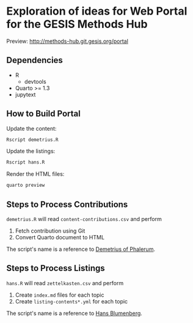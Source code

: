 # Exploration of ideas for Web Portal for the GESIS Methods Hub

Preview: http://methods-hub.git.gesis.org/portal

## Dependencies

- R
  - devtools
- Quarto >= 1.3
- jupytext

## How to Build Portal

Update the content:

```bash
Rscript demetrius.R
```

Update the listings:

```bash
Rscript hans.R
```

Render the HTML files:

```bash
quarto preview
```

## Steps to Process Contributions

`demetrius.R` will read `content-contributions.csv` and perform

1. Fetch contribution using Git
1. Convert Quarto document to HTML

The script's name is a reference to [Demetrius of Phalerum](https://en.wikipedia.org/wiki/Library_of_Alexandria).

## Steps to Process Listings

`hans.R` will read `zettelkasten.csv` and perform

1. Create `index.md` files for each topic
1. Create `listing-contents*.yml` for each topic

The script's name is a reference to [Hans Blumenberg](https://en.wikipedia.org/wiki/Hans_Blumenberg).

